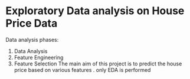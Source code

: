 # Exploratory Data analysis on House Price Data

Data analysis phases:
 1. Data Analysis
 2. Feature Engineering 
 3. Feature Selection
The main aim of this project is to predict the house price based on various features . only EDA is performed
